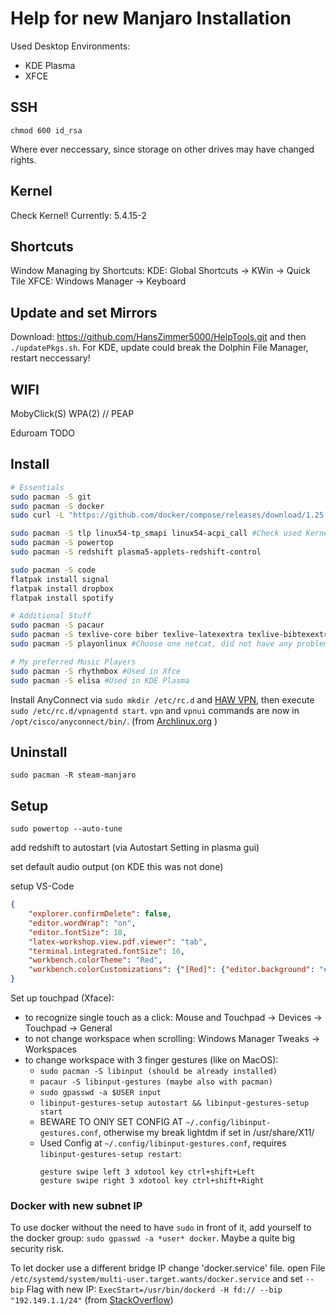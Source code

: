  # Help for new Manjaro Installation

Used Desktop Environments: 
- KDE Plasma
- XFCE

## SSH
```shell
chmod 600 id_rsa 
```
Where ever neccessary, since storage on other drives may have changed rights.

## Kernel
Check Kernel!
Currently: 5.4.15-2

## Shortcuts
Window Managing by Shortcuts:
KDE: Global Shortcuts -> KWin -> Quick Tile
XFCE: Windows Manager -> Keyboard

## Update and set Mirrors
Download: https://github.com/HansZimmer5000/HelpTools.git and then ```./updatePkgs.sh```. For KDE, update could break the Dolphin File Manager, restart neccessary!

## WIFI
MobyClick(S) WPA(2) // PEAP

Eduroam TODO

## Install
```sh
# Essentials
sudo pacman -S git 
sudo pacman -S docker
sudo curl -L "https://github.com/docker/compose/releases/download/1.25.3/docker-compose-$(uname -s)-$(uname -m)" -o /usr/local/bin/docker-compose && chmod +x /usr/local/bin/docker-compose # From https://docs.docker.com/compose/install/

sudo pacman -S tlp linux54-tp_smapi linux54-acpi_call #Check used Kernel!
sudo pacman -S powertop
sudo pacman -S redshift plasma5-applets-redshift-control

sudo pacman -S code
flatpak install signal
flatpak install dropbox
flatpak install spotify

# Additional Stuff
sudo pacman -S pacaur
sudo pacman -S texlive-core biber texlive-latexextra texlive-bibtexextra
sudo pacman -S playonlinux #Choose one netcat, did not have any problems with openbsd version yet.

# My preferred Music Players
sudo pacman -S rhythmbox #Used in Xfce
sudo pacman -S elisa #Used in KDE Plasma
```
Install AnyConnect via ```sudo mkdir /etc/rc.d``` and [HAW VPN](https://www.haw-hamburg.de/online-services/vpn/anyconnect-desktop.html), then execute ```sudo /etc/rc.d/vpnagentd start```. ```vpn``` and ```vpnui``` commands are now in ```/opt/cisco/anyconnect/bin/```. 
(from [Archlinux.org](https://bbs.archlinux.org/viewtopic.php?id=190444) )

## Uninstall

```shell
sudo pacman -R steam-manjaro
```

## Setup

```shell
sudo powertop --auto-tune
```

add redshift to autostart (via Autostart Setting in plasma gui)

set default audio output (on KDE this was not done)

setup VS-Code
```json
{
    "explorer.confirmDelete": false,
    "editor.wordWrap": "on",
    "editor.fontSize": 18,
    "latex-workshop.view.pdf.viewer": "tab",
    "terminal.integrated.fontSize": 16,
    "workbench.colorTheme": "Red",
    "workbench.colorCustomizations": {"[Red]": {"editor.background": "#3f3f3f"}}
}
```

Set up touchpad (Xface):
- to recognize single touch as a click: Mouse and Touchpad -> Devices -> Touchpad -> General
- to not change workspace when scrolling: Windows Manager Tweaks -> Workspaces
- to change workspace with 3 finger gestures (like on MacOS):
  - ```sudo pacman -S libinput (should be already installed)```
  - ```pacaur -S libinput-gestures (maybe also with pacman)```
  - ```sudo gpasswd -a $USER input```
  - ```libinput-gestures-setup autostart && libinput-gestures-setup start```
  - BEWARE TO ONlY SET CONFIG AT ```~/.config/libinput-gestures.conf```, otherwise my break lightdm if set in /usr/share/X11/
  - Used Config at ```~/.config/libinput-gestures.conf```, requires ```libinput-gestures-setup restart```:
    ```
    gesture swipe left 3 xdotool key ctrl+shift+Left
    gesture swipe right 3 xdotool key ctrl+shift+Right
    ```

### Docker with new subnet IP

To use docker without the need to have ```sudo``` in front of it, add yourself to the docker group: ```sudo gpasswd -a *user* docker```. Maybe a quite big security risk.

To let docker use a different bridge IP change 'docker.service' file.
open File ```/etc/systemd/system/multi-user.target.wants/docker.service``` and set ```--bip``` Flag with new IP: ```ExecStart=/usr/bin/dockerd -H fd:// --bip "192.149.1.1/24"```
(from [StackOverflow](https://stackoverflow.com/questions/52225493/change-default-docker0-bridge-ip-address))


